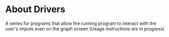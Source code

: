 # About Drivers

A series for programs that allow the running program to interact with the user's imputs even on the graph screen (Usage instructions are in progress) 